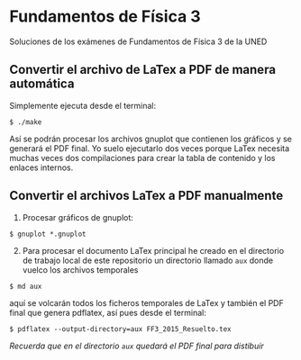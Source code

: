 # Fundamentos de Física 3
Soluciones de los exámenes de Fundamentos de Física 3 de la UNED

## Convertir el archivo de LaTex a PDF de manera automática

Simplemente ejecuta desde el terminal:

```
$ ./make
```

Así se podrán procesar los archivos gnuplot que contienen los gráficos y se generará
el PDF final. Yo suelo ejecutarlo dos veces porque LaTex necesita muchas veces
dos compilaciones para crear la tabla de contenido y los enlaces internos.

## Convertir el archivos LaTex a PDF manualmente

1. Procesar gráficos de gnuplot:

```
$ gnuplot *.gnuplot
```

2. Para procesar el documento LaTex principal he creado
en el directorio de trabajo local de este repositorio un directorio
llamado `aux` donde vuelco los archivos temporales

```
$ md aux
```

aquí se volcarán todos los ficheros temporales de LaTex
y también el PDF final que genera pdflatex, así pues desde el terminal:

```
$ pdflatex --output-directory=aux FF3_2015_Resuelto.tex
```

*Recuerda que en el directorio `aux` quedará el PDF final para distibuir*
